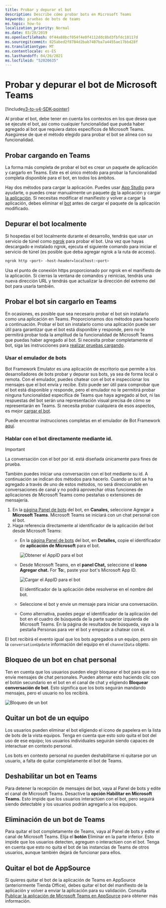 ```yaml
---
title: Probar y depurar el bot
description: Describe cómo probar bots en Microsoft Teams
keywords: pruebas de bots de teams
ms.topic: how-to
localization_priority: Normal
ms.date: 03/20/2019
ms.openlocfilehash: 0f44a88bcf054f4e0f4112ddc8bd3fbfdc18117d
ms.sourcegitcommit: 825abed2f8784d2bab7407ba7a4455ae17bbd28f
ms.translationtype: MT
ms.contentlocale: es-ES
ms.lasthandoff: 04/26/2021
ms.locfileid: "52020635"
---
```

# <a name="test-and-debug-your-microsoft-teams-bot"></a>Probar y depurar el bot de Microsoft Teams

[!include[v3-to-v4-SDK-pointer](~/includes/v3-to-v4-pointer-bots.md)]

Al probar el bot, debe tener en cuenta los contextos en los que desea que se ejecute el bot, así como cualquier funcionalidad que pueda haber agregado al bot que requiera datos específicos de Microsoft Teams. Asegúrese de que el método elegido para probar el bot se alinea con su funcionalidad.

## <a name="test-by-uploading-to-teams"></a>Probar cargando en Teams

La forma más completa de probar el bot es crear un paquete de aplicación y cargarlo en Teams. Este es el único método para probar la funcionalidad completa disponible para el bot, en todos los ámbitos.

Hay dos métodos para cargar la aplicación. Puedes usar [App Studio](~/concepts/build-and-test/app-studio-overview.md) para ayudarte, o puedes crear manualmente un paquete [de](~/concepts/build-and-test/apps-package.md) la aplicación y cargar [la aplicación](~/concepts/deploy-and-publish/apps-upload.md). Si necesitas modificar el manifiesto y volver a cargar la aplicación, debes eliminar el [bot](#deleting-a-bot-from-teams) antes de cargar el paquete de la aplicación modificado.

## <a name="debug-your-bot-locally"></a>Depurar el bot localmente

Si hospedas el bot localmente durante el desarrollo, tendrás que usar un servicio de túnel como [ngrok](https://ngrok.com/) para probar el bot. Una vez que hayas descargado e instalado ngrok, ejecuta el siguiente comando para iniciar el servicio de túnel (es posible que deba agregar ngrok a la ruta de acceso).

```bash
ngrok http <port> -host-header=localhost:<port>
```

Usa el punto de conexión https proporcionado por ngrok en el manifiesto de la aplicación. Si cierras la ventana de comandos y reinicias, tendrás una nueva dirección URL y tendrás que actualizar la dirección del extremo del bot para usarla también.

## <a name="testing-your-bot-without-uploading-to-teams"></a>Probar el bot sin cargarlo en Teams

En ocasiones, es posible que sea necesario probar el bot sin instalarlo como una aplicación en Teams. Proporcionamos dos métodos para hacerlo a continuación. Probar el bot sin instalarlo como una aplicación puede ser útil para garantizar que el bot está disponible y responde, pero no te permitirá probar toda la amplitud de la funcionalidad de Microsoft Teams que puedas haber agregado al bot. Si necesita probar completamente el bot, siga las instrucciones para [realizar pruebas cargando](#test-by-uploading-to-teams).

### <a name="use-the-bot-emulator"></a>Usar el emulador de bots

Bot Framework Emulator es una aplicación de escritorio que permite a los desarrolladores de bots probar y depurar sus bots, ya sea de forma local o remota. Con el emulador, puedes chatear con el bot e inspeccionar los mensajes que el bot envía y recibe. Esto puede ser útil para comprobar que el bot está disponible y responde, pero el emulador no le permitirá probar ninguna funcionalidad específica de Teams que haya agregado al bot, ni las respuestas del bot serán una representación visual precisa de cómo se representarán en Teams. Si necesita probar cualquiera de esos aspectos, es mejor [cargar el bot](#test-by-uploading-to-teams).

Puede encontrar instrucciones completas en el emulador de Bot Framework [aquí](/azure/bot-service/bot-service-debug-emulator?view=azure-bot-service-4.0&preserve-view=true).

### <a name="talk-to-your-bot-directly-by-id"></a>Hablar con el bot directamente mediante id.

>[!Important]
>La conversación con el bot por id. está diseñada únicamente para fines de prueba.

También puedes iniciar una conversación con el bot mediante su id. A continuación se indican dos métodos para hacerlo. Cuando un bot se ha agregado a través de uno de estos métodos, no será direccionable en conversaciones de canal y no podrá aprovechar otras funciones de aplicaciones de Microsoft Teams como pestañas o extensiones de mensajería.

1. En la [página Panel de bots](https://dev.botframework.com/bots) del bot, en **Canales,** seleccione Agregar a **Microsoft Teams**. Microsoft Teams se iniciará con un chat personal con el bot.
2. Haga referencia directamente al identificador de la aplicación del bot desde Microsoft Teams:
   * En la [página Panel de bots](https://dev.botframework.com/bots) del bot, en **Detalles,** copie el identificador de **aplicación de Microsoft** para el bot.
  
     ![Obtener el AppID para el bot](~/assets/images/bots_appid_botframework.png)
  
   * Desde Microsoft Teams, en el **panel Chat,** seleccione el **icono Agregar chat.** For **To:**, paste your bot's Microsoft App ID.
  
     ![Cargar el AppID para el bot](~/assets/images/bots_uploading.png)

     El identificador de la aplicación debe resolverse en el nombre del bot.

   * Seleccione el bot y envíe un mensaje para iniciar una conversación.
   * Como alternativa, puedes pegar el identificador de la aplicación del bot en el cuadro de búsqueda de la parte superior izquierda de Microsoft Teams. En la página de resultados de búsqueda, vaya a la pestaña Personas para ver el bot y empezar a chatear con él.

El bot recibirá el evento igual que los bots agregados a un equipo, pero sin la `conversationUpdate` información del equipo en el `channelData` objeto.

## <a name="blocking-a-bot-in-personal-chat"></a>Bloqueo de un bot en chat personal

Ten en cuenta que los usuarios pueden elegir bloquear el bot para que no envíe mensajes de chat personales. Pueden alternar esto haciendo clic con el botón secundario en el bot en el canal de chat y eligiendo **Bloquear conversación de bot**. Esto significa que los bots seguirán mandando mensajes, pero el usuario no los recibirá.

![Bloqueo de un bot](~/assets/images/bots/botdisable.png)

## <a name="removing-a-bot-from-a-team"></a>Quitar un bot de un equipo

Los usuarios pueden eliminar el bot eligiendo el icono de papelera en la lista de bots de la vista equipos. Tenga en cuenta que esto solo quita el bot del uso de ese equipo; los usuarios individuales seguirán siendo capaces de interactuar en contexto personal.

Los bots en contexto personal no pueden deshabilitarse ni quitarse por un usuario, a falta de quitar completamente el bot de Teams.

## <a name="disabling-a-bot-in-teams"></a>Deshabilitar un bot en Teams

Para detener la recepción de mensajes del bot, vaya al Panel de bots y edite el canal de Microsoft Teams. Desactive la **opción Habilitar en Microsoft Teams.** Esto impide que los usuarios interactúen con el bot, pero seguirá siendo detectable y los usuarios podrán agregarlo a los equipos.

## <a name="deleting-a-bot-from-teams"></a>Eliminación de un bot de Teams

Para quitar el bot completamente de Teams, vaya al Panel de bots y edite el canal de Microsoft Teams. Elija el **botón** Eliminar en la parte inferior. Esto impide que los usuarios detecten, agreguen o interactúen con el bot. Tenga en cuenta que esto no quita el bot de las instancias de Teams de otros usuarios, aunque también dejará de funcionar para ellos.

## <a name="removing-your-bot-from-appsource"></a>Quitar el bot de AppSource

Si quieres quitar el bot de la aplicación de Teams en AppSource (anteriormente Tienda Office), debes quitar el bot del manifiesto de la aplicación y volver a enviar la aplicación para su validación. Consulta [Publicar la aplicación de Microsoft Teams en AppSource](~/concepts/deploy-and-publish/apps-publish.md) para obtener más información.
